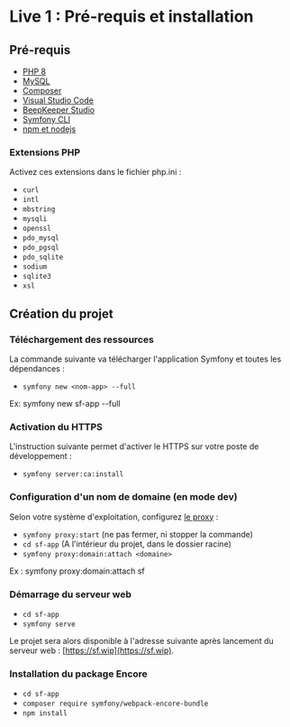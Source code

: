 # Live 1 : Pré-requis et installation

## Pré-requis

* [PHP 8](https://www.colinodell.com/blog/202011/how-install-php-80)
* [MySQL](https://dev.mysql.com/doc/mysql-installation-excerpt/8.0/en/)
* [Composer](https://getcomposer.org/)
* [Visual Studio Code](https://code.visualstudio.com/)
* [BeepKeeper Studio](https://www.beekeeperstudio.io/)
* [Symfony CLI](https://symfony.com/download)
* [npm et nodejs](https://nodejs.org/en/download/)

### Extensions PHP

Activez ces extensions dans le fichier php.ini :

* `curl`
* `intl`
* `mbstring`
* `mysqli`
* `openssl`
* `pdo_mysql`
* `pdo_pgsql`
* `pdo_sqlite`
* `sodium`
* `sqlite3`
* `xsl`

## Création du projet

### Téléchargement des ressources

La commande suivante va télécharger l'application Symfony et toutes les dépendances :

* `symfony new <nom-app> --full`

Ex: symfony new sf-app --full

### Activation du HTTPS

L'instruction suivante permet d'activer le HTTPS sur votre poste de développement :

* `symfony server:ca:install`

### Configuration d'un nom de domaine (en mode dev)

Selon votre système d'exploitation, configurez [le proxy](https://symfony.com/doc/current/setup/symfony_server.html#setting-up-the-local-proxy) :

* `symfony proxy:start` (ne pas fermer, ni stopper la commande)
* `cd sf-app` (A l'intérieur du projet, dans le dossier racine)
* `symfony proxy:domain:attach <domaine>`

Ex :  symfony proxy:domain:attach sf

### Démarrage du serveur web

* `cd sf-app`
* `symfony serve`

Le projet sera alors disponible à l'adresse suivante après lancement du serveur web : [https://sf.wip](https://sf.wip).

### Installation du package Encore

* `cd sf-app`
* `composer require symfony/webpack-encore-bundle`
* `npm install`
